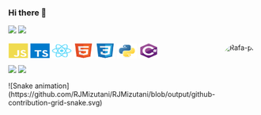 ### Hi there 👋

<!--
**RJMizutani/RJMizutani** is a ✨ _special_ ✨ repository because its `README.md` (this file) appears on your GitHub profile.

Here are some ideas to get you started:

- 🔭 Atualmente trabalhando com front-end ...
- 🌱 Estou estudando tecnologias relacionadas ao front-end como: typescript e node.js ...
- 👯 I’m looking to collaborate on ...
- 🤔 I’m looking for help with ...
- 💬 Ask me about ...
- 📫 How to reach me: ...
- 😄 Pronouns: ele/dele
- ⚡ Fun fact: ...
-->
<div>
  <a href"https://github.com/RJMizutani">
  <img heigth="180em" src="https://github-readme-stats.vercel.app/api?username=RJMizutani&show_icons=true&theme=dracula&include_all_commits=true&cont_private=true"/>
  <img heigth="180em" src="https://github-readme-stats.vercel.app/api/top-langs/?username=RJMizutani&layout=compact&langs_cont=16&theme=dracula"/>
</div>

  
 <div style="display: inline_block"><br>
  <img align="center" alt="Rafa-Js" height="30" width="40" src="https://raw.githubusercontent.com/devicons/devicon/master/icons/javascript/javascript-plain.svg">
  <img align="center" alt="Rafa-Ts" height="30" width="40" src="https://raw.githubusercontent.com/devicons/devicon/master/icons/typescript/typescript-plain.svg">
  <img align="center" alt="Rafa-React" height="30" width="40" src="https://raw.githubusercontent.com/devicons/devicon/master/icons/react/react-original.svg">
  <img align="center" alt="Rafa-HTML" height="30" width="40" src="https://raw.githubusercontent.com/devicons/devicon/master/icons/html5/html5-original.svg">
  <img align="center" alt="Rafa-CSS" height="30" width="40" src="https://raw.githubusercontent.com/devicons/devicon/master/icons/css3/css3-original.svg">
  <img align="center" alt="Rafa-Python" height="30" width="40" src="https://raw.githubusercontent.com/devicons/devicon/master/icons/python/python-original.svg">
  <img align="center" alt="Rafa-Csharp" height="30" width="40" src="https://raw.githubusercontent.com/devicons/devicon/master/icons/csharp/csharp-original.svg">
  <!-- modificar o arquivo de imagem abaixo para colocar uma imagem minha de preferencia um skecth procurar um site para fazer isto-->
  <img align="right" alt="Rafa-pic" height="150" style="border-radius:50px;"      src="https://media.discordapp.net/attachments/639956127056134178/890373478988013628/Publicacoes_Instagram_1_1.png?width=676&height=676">
</div>

<div>
  
  <!-- os links abaixo não estão endereçados corretamente -->
   <a href = "mailto:ramonmizutani1@gmail.com"><img src="https://img.shields.io/badge/-Gmail-%23333?style=for-the-badge&logo=gmail&logoColor=white" target="_blank"></a>
   <a href="https://https://www.linkedin.com/in/rjmizutani/" target="_blank"><img src="https://img.shields.io/badge/-LinkedIn-%230077B5?style=for-the-badge&logo=linkedin&logoColor=white" target="_blank"></a>
</div>
 ![Snake animation](https://github.com/RJMizutani/RJMizutani/blob/output/github-contribution-grid-snake.svg)
